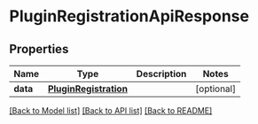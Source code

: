 # PluginRegistrationApiResponse

## Properties
Name | Type | Description | Notes
------------ | ------------- | ------------- | -------------
**data** | [**PluginRegistration**](PluginRegistration.md) |  | [optional] 

[[Back to Model list]](../README.md#documentation-for-models) [[Back to API list]](../README.md#documentation-for-api-endpoints) [[Back to README]](../README.md)


